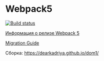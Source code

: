 # Webpack5
[![Build status](https://ci.appveyor.com/api/projects/status/xargmw255dm578u3/branch/master?svg=true)](https://ci.appveyor.com/project/dearKadriya/envdeployment/branch/master)

[Информация о релизе Webpack 5](https://webpack.js.org/blog/2020-10-10-webpack-5-release/)

[Migration Guide](https://webpack.js.org/migrate/5/)

Сборка:
https://dearkadriya.github.io/dom1/
